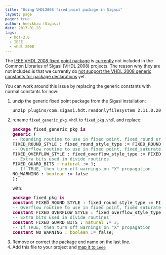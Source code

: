 ```yaml
---
title: "Using VHDL2008 fixed point package in Sigasi"
layout: page 
pager: true
author: heeckhau (Sigasi)
date: 2013-01-28
tags: 
  - hdt-2.0
  - IEEE
  - vhdl 2008
---
```

<div class="content">
<p>The  <a href="http://standards.ieee.org/downloads/1076/1076-2008/" class="elf-external elf-icon"><span class="caps">IEEE</span> <span class="caps">VHDL</span> 2008 fixed point package</a> is <a href="http://www.sigasi.com/updates/sigasi-2.11">currently</a> not included in the Common Libraries of Sigasi (<span class="caps">VHDL</span> 2008) projects. The reason why they are not included is that we currently do <a href="http://www.sigasi.com/vhdl-2008">not support the <span class="caps">VHDL</span> 2008 generic constants for package declarations</a> yet.</p>	<p>You can work around this issue by replacing the generic constants with normal constants for now:</p>	<ol><li>unzip the generic fixed point package from the Sigasi installation:   <div class="geshifilter"><pre class="vhdl geshifilter-vhdl" style="font-family:monospace;">unzip plugins/com.sigasi.hdt.readonlyfilesystem_2.11.0.201301161805.jar vhdl/<span style="color: #7d7d7d;">2008</span>/IEEE/fixed_generic_pkg.vhdl</pre></div></li>		<li>rename <code>fixed_generic_pkg.vhdl</code> to <code>fixed_pkg.vhdl</code> and replace:<br/><div class="geshifilter"><pre class="vhdl geshifilter-vhdl" style="font-family:monospace;"><span style="color: #7f0055; font-weight: bold;">package</span> fixed_generic_pkg <span style="color: #7f0055; font-weight: bold;">is</span><br/><span style="color: #7f0055; font-weight: bold;">generic</span> <span style="color: #000000;">(</span><br/><span style="color: #3f7f5f;">-- Rounding routine to use in fixed point, fixed_round or fixed_truncate</span><br/><span class="caps">FIXED</span>_ROUND_STYLE <span style="color: #000066;">:</span> fixed_round_style_type <span style="color: #000066;">:=</span> <span class="caps">FIXED</span>_ROUND<span style="color: #000066;">;</span><br/><span style="color: #3f7f5f;">-- Overflow routine to use in fixed point, fixed_saturate or fixed_wrap</span><br/><span class="caps">FIXED</span>_OVERFLOW_STYLE <span style="color: #000066;">:</span> fixed_overflow_style_type <span style="color: #000066;">:=</span> <span class="caps">FIXED</span>_SATURATE<span style="color: #000066;">;</span><br/><span style="color: #3f7f5f;">-- Extra bits used in divide routines</span><br/><span class="caps">FIXED</span>_GUARD_BITS <span style="color: #000066;">:</span> <span style="color: #808000;">natural</span> <span style="color: #000066;">:=</span> <span style="color: #7d7d7d;">3</span><span style="color: #000066;">;</span><br/><span style="color: #3f7f5f;">-- If <span class="caps">TRUE</span>, then turn off warnings on "X" propagation</span><br/>NO_WARNING <span style="color: #000066;">:</span> <span style="color: #808000;">boolean</span> <span style="color: #000066;">:=</span> false<br/><span style="color: #000000;">)</span><span style="color: #000066;">;</span></pre></div>  with:<br/><div class="geshifilter"><pre class="vhdl geshifilter-vhdl" style="font-family:monospace;"><span style="color: #7f0055; font-weight: bold;">package</span> fixed_pkg <span style="color: #7f0055; font-weight: bold;">is</span><br/><span style="color: #7f0055; font-weight: bold;">constant</span> <span class="caps">FIXED</span>_ROUND_STYLE <span style="color: #000066;">:</span> fixed_round_style_type <span style="color: #000066;">:=</span> <span class="caps">FIXED</span>_ROUND<span style="color: #000066;">;</span><br/><span style="color: #3f7f5f;">-- Overflow routine to use in fixed point, fixed_saturate or fixed_wrap</span><br/><span style="color: #7f0055; font-weight: bold;">constant</span> <span class="caps">FIXED</span>_OVERFLOW_STYLE <span style="color: #000066;">:</span> fixed_overflow_style_type <span style="color: #000066;">:=</span> <span class="caps">FIXED</span>_SATURATE<span style="color: #000066;">;</span><br/><span style="color: #3f7f5f;">-- Extra bits used in divide routines</span><br/><span style="color: #7f0055; font-weight: bold;">constant</span> <span class="caps">FIXED</span>_GUARD_BITS <span style="color: #000066;">:</span> <span style="color: #808000;">natural</span> <span style="color: #000066;">:=</span> <span style="color: #7d7d7d;">3</span><span style="color: #000066;">;</span><br/><span style="color: #3f7f5f;">-- If <span class="caps">TRUE</span>, then turn off warnings on "X" propagation</span><br/><span style="color: #7f0055; font-weight: bold;">constant</span> NO_WARNING <span style="color: #000066;">:</span> <span style="color: #808000;">boolean</span> <span style="color: #000066;">:=</span> false<span style="color: #000066;">;</span></pre></div></li>		<li>Remove or correct the package end name on the last line.</li>		<li>Add this file to your project and <a href="http://www.sigasi.com/doc/2.11.0/libraries">map it to <code>ieee</code></a></li>	</ol>  </div>

